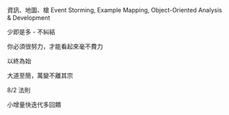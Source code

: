 資訊、地圖、槍
Event Storming, Example Mapping, Object-Oriented Analysis & Development

少即是多 - 不糾結

你必須很努力，才能看起來毫不費力

以終為始

大道至簡，萬變不離其宗

8/2 法則

小增量快迭代多回饋
